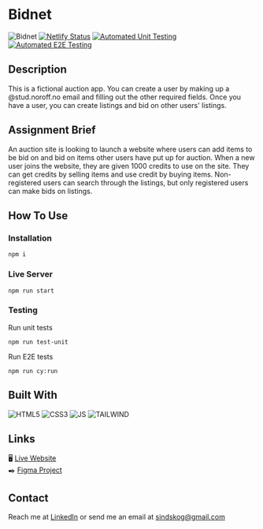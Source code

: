 # Bidnet
![Bidnet](https://github.com/sindrebenjamin/semester-project-2/assets/111867312/b3fdb9de-1cff-4951-bd37-6cb7e6f26cf9)
[![Netlify Status](https://api.netlify.com/api/v1/badges/89d81da2-c70b-444d-a0ae-0eb76137a9a4/deploy-status)](https://app.netlify.com/sites/darling-hamster-2c4e31/deploys)
[![Automated Unit Testing](https://github.com/sindrebenjamin/semester-project-2/actions/workflows/unit-test.yml/badge.svg)](https://github.com/sindrebenjamin/semester-project-2/actions/workflows/unit-test.yml)
[![Automated E2E Testing](https://github.com/sindrebenjamin/semester-project-2/actions/workflows/e2e-test.yml/badge.svg)](https://github.com/sindrebenjamin/semester-project-2/actions/workflows/e2e-test.yml)

## Description
This is a fictional auction app. You can create a user by making up a @stud.noroff.no email and filling out the other required fields. Once you have a user, you can create listings and bid on other users' listings. 

## Assignment Brief
An auction site is looking to launch a website where users can add items to be bid on and bid on items other users have put up for auction. When a new user joins the website, they are given 1000 credits to use on the site. They can get credits by selling items and use credit by buying items. Non-registered users can search through the listings, but only registered users can make bids on listings.

## How To Use
### Installation
```
npm i
```
### Live Server
```
npm run start
```
### Testing
Run unit tests
```
npm run test-unit
```
Run E2E tests
```
npm run cy:run
```

## Built With
![HTML5](https://img.shields.io/badge/-HTML5-white?style=for-the-badge&logo=html5)
![CSS3](https://img.shields.io/badge/-CSS3-white?style=for-the-badge&logo=css3&logoColor=264de4)
![JS](https://img.shields.io/badge/JavaScript-323330?style=for-the-badge&logo=javascript&logoColor=F7DF1E)
![TAILWIND](https://img.shields.io/badge/Tailwind_CSS-38B2AC?style=for-the-badge&logo=tailwind-css&logoColor=white)

## Links
🖥️ [Live Website](https://darling-hamster-2c4e31.netlify.app/index.html "View the project live through Netlify")   
✒️ [Figma Project](https://www.figma.com/file/PuwPrwWjfleDTozpVBqGkN/Semester-Project-02---Sindre-Skoglund-Hansen?type=design&node-id=17%3A2&mode=design&t=Mka44rZwgjYPHvPh-1 "View the Figma prototype")

## Contact
Reach me at [LinkedIn](https://www.linkedin.com/in/sindre-skoglund-hansen-673825148/) or send me an email at sindskog@gmail.com

